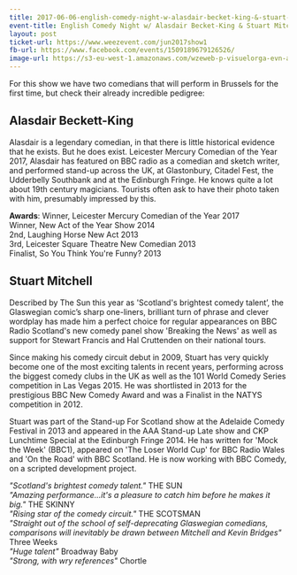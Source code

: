 ```yaml
---
title: 2017-06-06-english-comedy-night-w-alasdair-becket-king-&-stuart-mitchell
event-title: English Comedy Night w/ Alasdair Becket-King & Stuart Mitchell
layout: post
ticket-url: https://www.weezevent.com/jun2017show1
fb-url: https://www.facebook.com/events/1509189679126526/
image-url: https://s3-eu-west-1.amazonaws.com/wzeweb-p-visuelorga-evn-affiche-thumb/affiche_249381.thumb53700.1494837750.jpg
---
```


For this show we have two comedians that will perform in Brussels for the first time, but check their already incredible pedigree:

## Alasdair Beckett-King
Alasdair is a legendary comedian, in that there is little historical evidence that he exists. But he does exist. Leicester Mercury Comedian of the Year 2017, Alasdair has featured on BBC radio as a comedian and sketch writer, and performed stand-up across the UK, at Glastonbury, Citadel Fest, the Udderbelly Southbank and at the Edinburgh Fringe. He knows quite a lot about 19th century magicians. Tourists often ask to have their photo taken with him, presumably impressed by this.

**Awards**:
Winner, Leicester Mercury Comedian of the Year 2017  
Winner, New Act of the Year Show 2014  
2nd, Laughing Horse New Act 2013  
3rd, Leicester Square Theatre New Comedian 2013  
Finalist, So You Think You're Funny? 2013
 
## Stuart Mitchell
Described by The Sun this year as 'Scotland's brightest comedy talent’, the Glaswegian comic’s sharp one-liners, brilliant turn of phrase and clever wordplay has made him a perfect choice for regular appearances on BBC Radio Scotland's new comedy panel show 'Breaking the News' as well as support for Stewart Francis and Hal Cruttenden on their national tours. 

Since making his comedy circuit debut in 2009, Stuart has very quickly become one of the most exciting talents in recent years, performing across the biggest comedy clubs in the UK as well as the 101 World Comedy Series competition in Las Vegas 2015. He was shortlisted in 2013 for the prestigious BBC New Comedy Award and was a Finalist in the NATYS competition in 2012. 

Stuart was part of the Stand-up For Scotland show at the Adelaide Comedy Festival in 2013 and appeared in the AAA Stand-up Late show and CKP Lunchtime Special at the Edinburgh Fringe 2014. He has written for 'Mock the Week' (BBC1), appeared on 'The Loser World Cup' for BBC Radio Wales and 'On the Road' with BBC Scotland. He is now working with BBC Comedy, on a scripted development project.

_"Scotland's brightest comedy talent."_ THE SUN  
_"Amazing performance...it's a pleasure to catch him before he makes it big."_ THE SKINNY  
_"Rising star of the comedy circuit."_ THE SCOTSMAN  
_"Straight out of the school of self-deprecating Glaswegian comedians, comparisons will inevitably be drawn between Mitchell and Kevin Bridges"_ Three Weeks  
_"Huge talent"_ Broadway Baby  
_"Strong, with wry references"_ Chortle